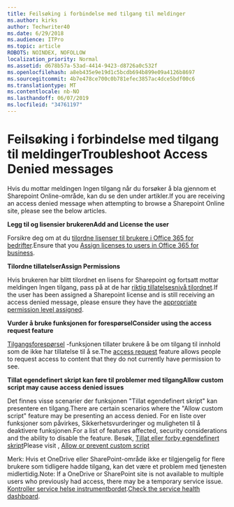 ```yaml
---
title: Feilsøking i forbindelse med tilgang til meldinger
ms.author: kirks
author: Techwriter40
ms.date: 6/29/2018
ms.audience: ITPro
ms.topic: article
ROBOTS: NOINDEX, NOFOLLOW
localization_priority: Normal
ms.assetid: d678b57a-53ad-4414-9423-d8726a0c532f
ms.openlocfilehash: a8eb435e9e19d1c5bcdb694b899e09a4126b8697
ms.sourcegitcommit: 4b7e478ce700c0b781efec3857ac4dce5bdf00c6
ms.translationtype: MT
ms.contentlocale: nb-NO
ms.lasthandoff: 06/07/2019
ms.locfileid: "34761197"
---
```

# <a name="troubleshoot-access-denied-messages"></a><span data-ttu-id="cad89-102">Feilsøking i forbindelse med tilgang til meldinger</span><span class="sxs-lookup"><span data-stu-id="cad89-102">Troubleshoot Access Denied messages</span></span>

<span data-ttu-id="cad89-103">Hvis du mottar meldingen Ingen tilgang når du forsøker å bla gjennom et Sharepoint Online-område, kan du se den under artikler.</span><span class="sxs-lookup"><span data-stu-id="cad89-103">If you are receiving an access denied message when attempting to browse a Sharepoint Online site, please see the below articles.</span></span>

<span data-ttu-id="cad89-104">**Legg til og lisensier brukeren**</span><span class="sxs-lookup"><span data-stu-id="cad89-104">**Add and License the user**</span></span>

<span data-ttu-id="cad89-105">Forsikre deg om at du [tilordne lisenser til brukere i Office 365 for bedrifter](https://docs.microsoft.com/office365/admin/subscriptions-and-billing/assign-licenses-to-users?view=o365-worldwide&amp;tabs=One).</span><span class="sxs-lookup"><span data-stu-id="cad89-105">Ensure that you [Assign licenses to users in Office 365 for business](https://docs.microsoft.com/office365/admin/subscriptions-and-billing/assign-licenses-to-users?view=o365-worldwide&amp;tabs=One).</span></span>

<span data-ttu-id="cad89-106">**Tilordne tillatelser**</span><span class="sxs-lookup"><span data-stu-id="cad89-106">**Assign Permissions**</span></span>

<span data-ttu-id="cad89-107">Hvis brukeren har blitt tilordnet en lisens for Sharepoint og fortsatt mottar meldingen Ingen tilgang, pass på at de har [riktig tillatelsesnivå tilordnet](https://docs.microsoft.com/sharepoint/understanding-permission-levels).</span><span class="sxs-lookup"><span data-stu-id="cad89-107">If the user has been assigned a Sharepoint license and is still receiving an access denied message, please ensure they have the [appropriate permission level assigned](https://docs.microsoft.com/sharepoint/understanding-permission-levels).</span></span>

<span data-ttu-id="cad89-108">**Vurder å bruke funksjonen for forespørsel**</span><span class="sxs-lookup"><span data-stu-id="cad89-108">**Consider using the access request feature**</span></span>

<span data-ttu-id="cad89-109">[Tilgangsforespørsel](https://support.office.com/article/Set-up-and-manage-access-requests-94B26E0B-2822-49D4-929A-8455698654B3) -funksjonen tillater brukere å be om tilgang til innhold som de ikke har tillatelse til å se.</span><span class="sxs-lookup"><span data-stu-id="cad89-109">The [access request](https://support.office.com/article/Set-up-and-manage-access-requests-94B26E0B-2822-49D4-929A-8455698654B3) feature allows people to request access to content that they do not currently have permission to see.</span></span> 

<span data-ttu-id="cad89-110">**Tillat egendefinert skript kan føre til problemer med tilgang**</span><span class="sxs-lookup"><span data-stu-id="cad89-110">**Allow custom script may cause access denied issues**</span></span>

<span data-ttu-id="cad89-111">Det finnes visse scenarier der funksjonen "Tillat egendefinert skript" kan presentere en tilgang.</span><span class="sxs-lookup"><span data-stu-id="cad89-111">There are certain scenarios where the "Allow custom script" feature may be presenting an access denied.</span></span> <span data-ttu-id="cad89-112">For en liste over funksjoner som påvirkes, Sikkerhetsvurderinger og muligheten til å deaktivere funksjonen.</span><span class="sxs-lookup"><span data-stu-id="cad89-112">For a list of features affected, security considerations and the ability to disable the feature.</span></span> <span data-ttu-id="cad89-113">Besøk, [Tillat eller forby egendefinert skript](https://docs.microsoft.com/sharepoint/allow-or-prevent-custom-script)</span><span class="sxs-lookup"><span data-stu-id="cad89-113">Please visit , [Allow or prevent custom script](https://docs.microsoft.com/sharepoint/allow-or-prevent-custom-script)</span></span>

<span data-ttu-id="cad89-114">Merk: Hvis et OneDrive eller SharePoint-område ikke er tilgjengelig for flere brukere som tidligere hadde tilgang, kan det være et problem med tjenesten midlertidig.</span><span class="sxs-lookup"><span data-stu-id="cad89-114">Note: If a OneDrive or SharePoint site is not available to multiple users who previously had access, there may be a temporary service issue.</span></span> <span data-ttu-id="cad89-115">[Kontroller service helse instrumentbordet](https://portal.office.com/adminportal/home#/servicehealth).</span><span class="sxs-lookup"><span data-stu-id="cad89-115">[Check the service health dashboard](https://portal.office.com/adminportal/home#/servicehealth).</span></span>


  

